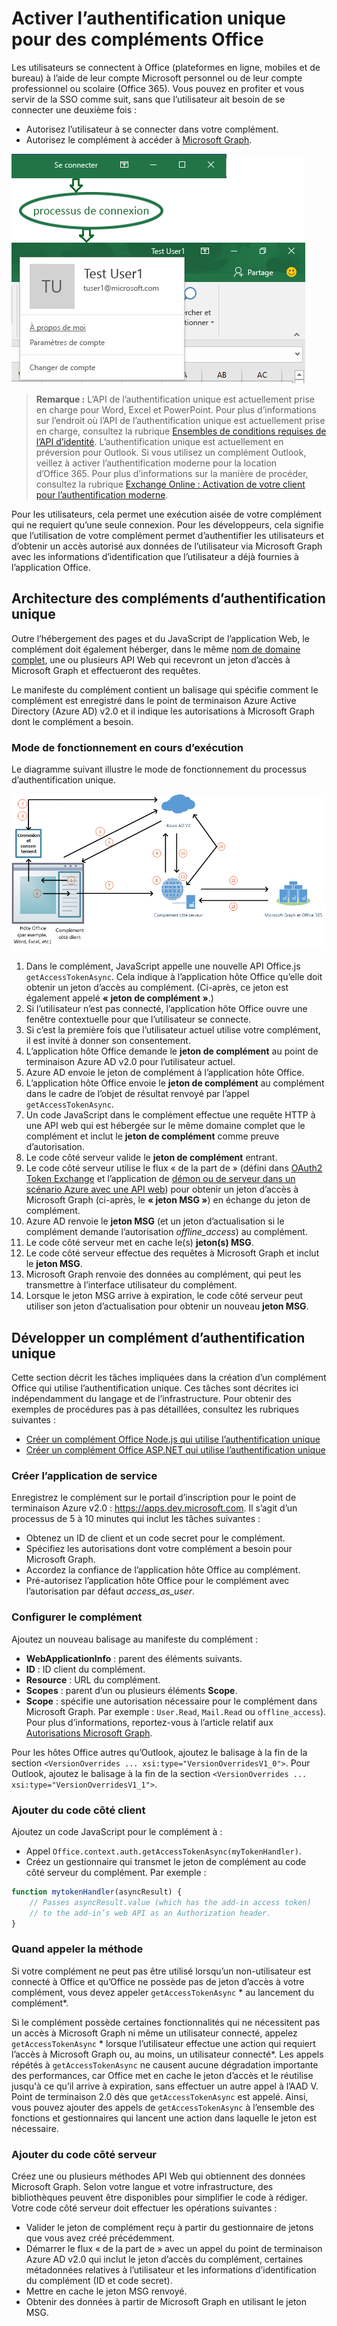 # <a name="enable-single-sign-on-for-office-add-ins"></a>Activer l’authentification unique pour des compléments Office

Les utilisateurs se connectent à Office (plateformes en ligne, mobiles et de bureau) à l’aide de leur compte Microsoft personnel ou de leur compte professionnel ou scolaire (Office 365). Vous pouvez en profiter et vous servir de la SSO comme suit, sans que l’utilisateur ait besoin de se connecter une deuxième fois :

* Autorisez l’utilisateur à se connecter dans votre complément.
* Autorisez le complément à accéder à [Microsoft Graph](https://developer.microsoft.com/graph/docs).

![Image illustrant le processus de connexion pour un complément](../images/OfficeHostTitleBarLogin.png)

>**Remarque :** L’API de l’authentification unique est actuellement prise en charge pour Word, Excel et PowerPoint. Pour plus d’informations sur l’endroit où l’API de l’authentification unique est actuellement prise en charge, consultez la rubrique [Ensembles de conditions requises de l’API d’identité](../../reference/requirement-sets/identity-api-requirement-sets.md).
> L’authentification unique est actuellement en préversion pour Outlook. Si vous utilisez un complément Outlook, veillez à activer l’authentification moderne pour la location d’Office 365. Pour plus d’informations sur la manière de procéder, consultez la rubrique [Exchange Online : Activation de votre client pour l’authentification moderne](https://social.technet.microsoft.com/wiki/contents/articles/32711.exchange-online-how-to-enable-your-tenant-for-modern-authentication.aspx).

Pour les utilisateurs, cela permet une exécution aisée de votre complément qui ne requiert qu’une seule connexion. Pour les développeurs, cela signifie que l’utilisation de votre complément permet d’authentifier les utilisateurs et d’obtenir un accès autorisé aux données de l’utilisateur via Microsoft Graph avec les informations d’identification que l’utilisateur a déjà fournies à l’application Office.

## <a name="sso-add-in-architecture"></a>Architecture des compléments d’authentification unique

Outre l’hébergement des pages et du JavaScript de l’application Web, le complément doit également héberger, dans le même [nom de domaine complet](https://msdn.microsoft.com/en-us/library/windows/desktop/ms682135.aspx#_dns_fully_qualified_domain_name_fqdn__gly), une ou plusieurs API Web qui recevront un jeton d’accès à Microsoft Graph et effectueront des requêtes.

Le manifeste du complément contient un balisage qui spécifie comment le complément est enregistré dans le point de terminaison Azure Active Directory (Azure AD) v2.0 et il indique les autorisations à Microsoft Graph dont le complément a besoin.

### <a name="how-it-works-at-runtime"></a>Mode de fonctionnement en cours d’exécution

Le diagramme suivant illustre le mode de fonctionnement du processus d’authentification unique.
<!-- Minor fixes to the text in the diagram - change V2 to v2.0, and change "(e.g. Word, Excel, etc.)" to "(for example, Word, Excel)". -->
![Diagramme illustrant le processus d’authentification unique](../images/SSOOverviewDiagram.png)

1. Dans le complément, JavaScript appelle une nouvelle API Office.js `getAccessTokenAsync`. Cela indique à l’application hôte Office qu’elle doit obtenir un jeton d’accès au complément. (Ci-après, ce jeton est également appelé **« jeton de complément »**.)
1. Si l’utilisateur n’est pas connecté, l’application hôte Office ouvre une fenêtre contextuelle pour que l’utilisateur se connecte.
1.  Si c’est la première fois que l’utilisateur actuel utilise votre complément, il est invité à donner son consentement.
1. L’application hôte Office demande le **jeton de complément** au point de terminaison Azure AD v2.0 pour l’utilisateur actuel.
1. Azure AD envoie le jeton de complément à l’application hôte Office.
1. L’application hôte Office envoie le **jeton de complément** au complément dans le cadre de l’objet de résultat renvoyé par l’appel `getAccessTokenAsync`.
1. Un code JavaScript dans le complément effectue une requête HTTP à une API web qui est hébergée sur le même domaine complet que le complément et inclut le **jeton de complément** comme preuve d’autorisation.  
1. Le code côté serveur valide le **jeton de complément** entrant.
1. Le code côté serveur utilise le flux « de la part de » (défini dans [OAuth2 Token Exchange](https://tools.ietf.org/html/draft-ietf-oauth-token-exchange-02) et l’application de [démon ou de serveur dans un scénario Azure avec une API web](https://docs.microsoft.com/en-us/azure/active-directory/develop/active-directory-authentication-scenarios#daemon-or-server-application-to-web-api)) pour obtenir un jeton d’accès à Microsoft Graph (ci-après, le **« jeton MSG »**) en échange du jeton de complément.
1. Azure AD renvoie le **jeton MSG** (et un jeton d’actualisation si le complément demande l’autorisation *offline_access*) au complément.
1. Le code côté serveur met en cache le(s) **jeton(s) MSG**.
1. Le code côté serveur effectue des requêtes à Microsoft Graph et inclut le **jeton MSG**.
1. Microsoft Graph renvoie des données au complément, qui peut les transmettre à l’interface utilisateur du complément.
1. Lorsque le jeton MSG arrive à expiration, le code côté serveur peut utiliser son jeton d’actualisation pour obtenir un nouveau **jeton MSG**.

## <a name="develop-an-sso-add-in"></a>Développer un complément d’authentification unique

Cette section décrit les tâches impliquées dans la création d’un complément Office qui utilise l’authentification unique. Ces tâches sont décrites ici indépendamment du langage et de l’infrastructure. Pour obtenir des exemples de procédures pas à pas détaillées, consultez les rubriques suivantes :

* [Créer un complément Office Node.js qui utilise l’authentification unique](../../docs/develop/create-sso-office-add-ins-nodejs.md)
* [Créer un complément Office ASP.NET qui utilise l’authentification unique](../../docs/develop/create-sso-office-add-ins-aspnet.md)

### <a name="create-the-service-application"></a>Créer l’application de service

Enregistrez le complément sur le portail d’inscription pour le point de terminaison Azure v2.0 : https://apps.dev.microsoft.com. Il s’agit d’un processus de 5 à 10 minutes qui inclut les tâches suivantes :

* Obtenez un ID de client et un code secret pour le complément.
* Spécifiez les autorisations dont votre complément a besoin pour Microsoft Graph.
* Accordez la confiance de l’application hôte Office au complément.
* Pré-autorisez l’application hôte Office pour le complément avec l’autorisation par défaut *access_as_user*.

### <a name="configure-the-add-in"></a>Configurer le complément

Ajoutez un nouveau balisage au manifeste du complément :

* **WebApplicationInfo** : parent des éléments suivants.
* **ID** : ID client du complément.
* **Resource** : URL du complément.
* **Scopes** : parent d’un ou plusieurs éléments **Scope**.
* **Scope** : spécifie une autorisation nécessaire pour le complément dans Microsoft Graph. Par exemple : `User.Read`, `Mail.Read` ou `offline_access`). Pour plus d’informations, reportez-vous à l’article relatif aux [Autorisations Microsoft Graph](https://developer.microsoft.com/en-us/graph/docs/concepts/permissions_reference).

Pour les hôtes Office autres qu’Outlook, ajoutez le balisage à la fin de la section `<VersionOverrides ... xsi:type="VersionOverridesV1_0">`. Pour Outlook, ajoutez le balisage à la fin de la section `<VersionOverrides ... xsi:type="VersionOverridesV1_1">`.

### <a name="add-client-side-code"></a>Ajouter du code côté client

Ajoutez un code JavaScript pour le complément à :

* Appel `Office.context.auth.getAccessTokenAsync(myTokenHandler)`.
* Créez un gestionnaire qui transmet le jeton de complément au code côté serveur du complément. Par exemple :

```js
function mytokenHandler(asyncResult) {
    // Passes asyncResult.value (which has the add-in access token)
    // to the add-in’s web API as an Authorization header.
}
```

### <a name="when-to-call-the-method"></a>Quand appeler la méthode

Si votre complément ne peut pas être utilisé lorsqu’un non-utilisateur est connecté à Office et qu’Office ne possède pas de jeton d’accès à votre complément, vous devez appeler `getAccessTokenAsync` * au lancement du complément*.

Si le complément possède certaines fonctionnalités qui ne nécessitent pas un accès à Microsoft Graph ni même un utilisateur connecté, appelez `getAccessTokenAsync` * lorsque l’utilisateur effectue une action qui requiert l’accès à Microsoft Graph ou, au moins, un utilisateur connecté*. Les appels répétés à `getAccessTokenAsync` ne causent aucune dégradation importante des performances, car Office met en cache le jeton d’accès et le réutilise jusqu'à ce qu’il arrive à expiration, sans effectuer un autre appel à l’AAD V. Point de terminaison 2.0 dès que `getAccessTokenAsync` est appelé. Ainsi, vous pouvez ajouter des appels de `getAccessTokenAsync` à l’ensemble des fonctions et gestionnaires qui lancent une action dans laquelle le jeton est nécessaire.

### <a name="add-server-side-code"></a>Ajouter du code côté serveur

Créez une ou plusieurs méthodes API Web qui obtiennent des données Microsoft Graph. Selon votre langue et votre infrastructure, des bibliothèques peuvent être disponibles pour simplifier le code à rédiger. Votre code côté serveur doit effectuer les opérations suivantes :

* Valider le jeton de complément reçu à partir du gestionnaire de jetons que vous avez créé précédemment.
* Démarrer le flux « de la part de » avec un appel du point de terminaison Azure AD v2.0 qui inclut le jeton d’accès du complément, certaines métadonnées relatives à l’utilisateur et les informations d’identification du complément (ID et code secret).
* Mettre en cache le jeton MSG renvoyé.
* Obtenir des données à partir de Microsoft Graph en utilisant le jeton MSG.
